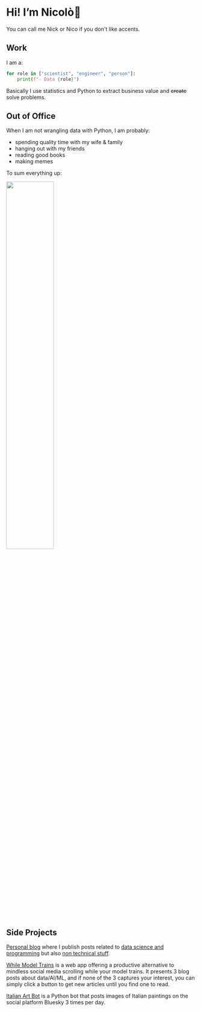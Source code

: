 # Hi! I’m Nicolò👋

You can call me Nick or Nico if you don't like accents.

## Work

I am a:

```python
for role in ["scientist", "engineer", "person"]:
    print(f"- Data {role}") 
```
Basically I use statistics and Python to extract business value and ~~create~~ solve problems.

## Out of Office

When I am not wrangling data with Python, I am probably:

* spending quality time with my wife & family
* hanging out with my friends
* reading good books
* making memes

To sum everything up:

<img src="https://www.nicologiso.com/images/bio-what-i-love.jpg" width="50%" height="50%">

## Side Projects

[Personal blog](https://www.nicologiso.com/) where I publish posts related to [data science and programming](https://www.nicologiso.com/tech/) but also [non technical stuff](https://www.nicologiso.com/essays/).

[While Model Trains](https://whilemodeltrains.com/) is a web app offering a productive alternative to mindless social media scrolling while your model trains. It presents 3 blog posts about data/AI/ML, and if none of the 3 captures your interest, you can simply click a button to get new articles until you find one to read.

[Italian Art Bot](https://bsky.app/profile/italianartbot.bsky.social) is a Python bot that posts images of Italian paintings on the social platform Bluesky 3 times per day.
